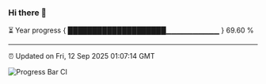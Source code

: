 ### Hi there 👋

⏳ Year progress { ████████████████████▁▁▁▁▁▁▁▁▁▁ } 69.60 %

---

⏰ Updated on Fri, 12 Sep 2025 01:07:14 GMT

![Progress Bar CI](https://github.com/liununu/liununu/workflows/Progress%20Bar%20CI/badge.svg)
